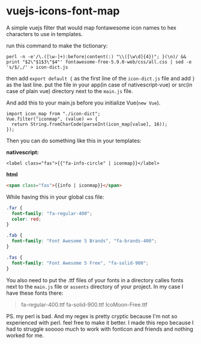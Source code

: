 # vuejs-icons-font-map
A simple vuejs filter that would map fontawesome icon names to hex characters to use in templates.

run this command to make the tictionary:
```
perl -n -e'/\.([\w-]+):before|content(:) "\\([\w\d]{4})"; }(\n)/ && print "$2\"$1$3\"$4"' fontawesome-free-5.9.0-web/css/all.css | sed -e 's/$/,/' > icon-dict.js
```
then add `export default {` as the first line of the `icon-dict.js` file and add `}` as the last line.
put the file in your app(in case of nativescript-vue) or src(in case of plain vue) directory next to the `main.js` file.

And add this to your main.js before you initialize Vue(`new Vue`).
```
import icon_map from "./icon-dict";
Vue.filter("iconmap", (value) => {
  return String.fromCharCode(parseInt(icon_map[value], 16));
});
```
Then you can do something like this in your templates:

**nativescript:**
```
<label class="fas">{{"fa-info-circle" | iconmap}}</label>
```

**html**
```html
<span class="fas">{{info | iconmap}}</span>
```

While having this in your global css file:
```css
.far {
  font-family: "fa-regular-400";
  color: red;
}

.fab {
  font-family: "Font Awesome 5 Brands", "fa-brands-400";
}

.fas {
  font-family: "Font Awesome 5 Free", "fa-solid-900";
}
```

You also need to put the .ttf files of your fonts in a directory calles fonts next to
the `main.js` file or `assents` directory of your project. In my case I have these
fonts there:
> fa-regular-400.ttf  fa-solid-900.ttf  IcoMoon-Free.ttf

PS. my perl is bad. And my regex is pretty cryptic because I'm not so experienced with perl.
feel free to make it better.
I made this repo because I had to struggle sooooo much to work with fonticon and friends and nothing worked for me.
